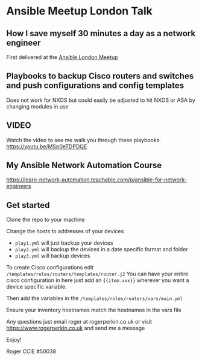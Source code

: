# Ansible Meetup London Talk 
## How I save myself 30 minutes a day as a network engineer 

First delivered at the [Ansible London Meetup](https://www.meetup.com/Ansible-London/)

## Playbooks to backup Cisco routers and switches and push configurations and config templates
Does not work for NXOS but could easily be adjusted to hit NXOS or ASA by changing modules in use

## VIDEO 
Watch the video to see me walk you through these playbooks. 
https://youtu.be/MSp0eTDPDQE

## My Ansible Network Automation Course 
https://learn-network-automation.teachable.com/p/ansible-for-network-engineers

## Get started 
Clone the repo to your machine 

Change the hosts to addresses of your devices 

* `play1.yml` will just backup your devices 
* `play2.yml` will backup the devices in a date specific format and folder 
* `play3.yml` will backup devices 

To create Cisco configurations edit `/templates/roles/routers/templates/router.j2`
You can have your entire cisco configuration in here just add an `{{item.xxx}}` wherever you want a device specific variable. 

Then add the variables in the `/templates/roles/routers/vars/main.yml` 

Ensure your inventory hostnames match the hostnames in the vars file 

Any questions just email roger at rogerperkin.co.uk or visit 
https://www.rogerperkin.co.uk and send me a message 

Enjoy! 

Roger 
CCIE #50038 

